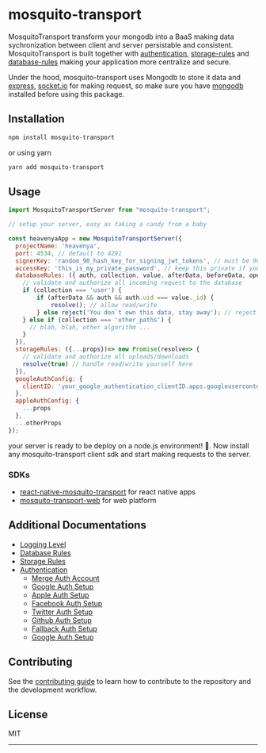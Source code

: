 # mosquito-transport

MosquitoTransport transform your mongodb into a BaaS making data sychronization between client and server persistable and consistent. MosquitoTransport is built together with [authentication](#authentication), [storage-rules](#storage-rules) and [database-rules](#database-rules) making your application more centralize and secure.

Under the hood, mosquito-transport uses Mongodb to store it data and [express](https://www.npmjs.com/package/express), [socket.io](https://www.npmjs.com/package/socket.io) for making request, so make sure you have [mongodb](https://www.mongodb.com/docs/manual/installation/) installed before using this package.

## Installation

```sh
npm install mosquito-transport
```

or using yarn

```sh
yarn add mosquito-transport
```

## Usage

```js
import MosquitoTransportServer from "mosquito-transport";

// setup your server, easy as taking a candy from a baby

const heavenyaApp = new MosquitoTransportServer({
  projectName: 'heavenya',
  port: 4534, // default to 4291
  signerKey: 'random_90_hash_key_for_signing_jwt_tokens', // must be 90 length
  accessKey: 'this_is_my_private_password', // keep this private if you don't provide databaseRules or storageRules
  databaseRules: ({ auth, collection, value, afterData, beforeData, operation, ...otherProps })=> new Promise((resolve, reject)=> {
    // validate and authorize all incoming request to the database
    if (collection === 'user') {
        if (afterData && auth && auth.uid === value._id) {
            resolve(); // allow read/write
        } else reject('You don`t own this data, stay away'); // reject read/write
    } else if (collection === 'other_paths') {
      // blah, blah, other algorithm ...
    }
  }),
  storageRules: ({...props})=> new Promise(resolve=> {
    // validate and authorize all uploads/downloads
    resolve(true) // handle read/write yourself here
  }),
  googleAuthConfig: {
    clientID: 'your_google_authentication_clientID.apps.googleusercontent.com'
  },
  appleAuthConfig: {
    ...props
  },
  ...otherProps
});
```

your server is ready to be deploy on a node.js environment! 🚀. Now install any mosquito-transport client sdk and start making requests to the server.

### SDKs
- [react-native-mosquito-transport](https://github.com/deflexable/react-native-mosquito-transport) for react native apps
- [mosquito-transport-web](https://github.com/deflexable/mosquito-transport-web) for web platform

## Additional Documentations
- [Logging Level](#logging-levels)
- [Database Rules](#database-rules)
- [Storage Rules](#storage-rules)
- [Authentication](#authentication)
   - [Merge Auth Account](#google-auth-setup)
   - [Google Auth Setup](#google-auth-setup)
   - [Apple Auth Setup](#apple-auth-setup)
   - [Facebook Auth Setup](#facebook-auth-setup)
   - [Twitter Auth Setup](#twitter-auth-setup)
   - [Github Auth Setup](#google-auth-setup)
   - [Fallback Auth Setup](#fallback-auth-setup)
   - [Google Auth Setup](#google-auth-setup)


<!-- ## Platform using MosquitoTransport in production
- [Heavenya - christian events](https://heavenya.com)
- [Inspire - christian audio](https://inspire.com)
- [ExamJoint - learn, study and prepare for exam](https://examjoint.com) -->

## Contributing

See the [contributing guide](CONTRIBUTING.md) to learn how to contribute to the repository and the development workflow.

## License

MIT

---